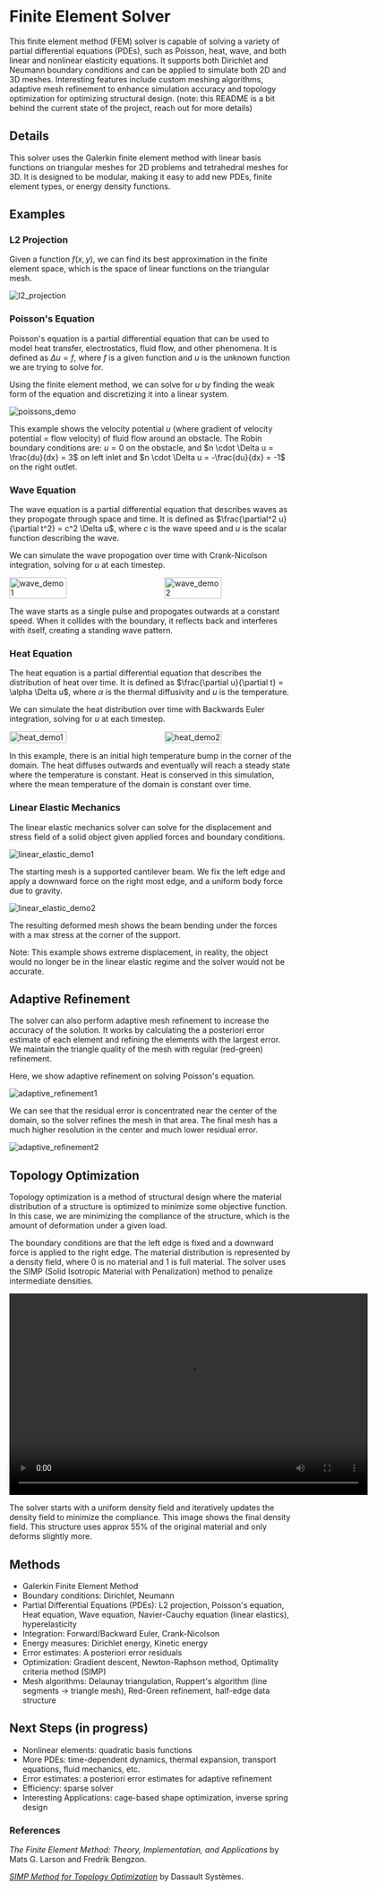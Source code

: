 # Finite Element Solver

This finite element method (FEM) solver is capable of solving a variety of partial differential equations (PDEs), such as Poisson, heat, wave, and both linear and nonlinear elasticity equations. It supports both Dirichlet and Neumann boundary conditions and can be applied to simulate both 2D and 3D meshes. Interesting features include custom meshing algorithms, adaptive mesh refinement to enhance simulation accuracy and topology optimization for optimizing structural design. (note: this README is a bit behind the current state of the project, reach out for more details)

## Details
This solver uses the Galerkin finite element method with linear basis functions on triangular meshes for 2D problems and tetrahedral meshes for 3D. It is designed to be modular, making it easy to add new PDEs, finite element types, or energy density functions.

## Examples
### L2 Projection
Given a function $f(x, y)$, we can find its best approximation in the finite element space, which is the space of linear functions on the triangular mesh.

![l2_projection](images/l2_projection_demo.png)

### Poisson's Equation
Poisson's equation is a partial differential equation that can be used to model heat transfer, electrostatics, fluid flow, and other phenomena. It is defined as $\Delta u = f$, where $f$ is a given function and $u$ is the unknown function we are trying to solve for. 

Using the finite element method, we can solve for $u$ by finding the weak form of the equation and discretizing it into a linear system. 

![poissons_demo](images/poissons_demo.png)

This example shows the velocity potential $u$ (where gradient of velocity potential = flow velocity) of fluid flow around an obstacle. The Robin boundary conditions are: $u = 0$ on the obstacle, and $n \cdot \Delta u = \frac{du}{dx} = 3$ on left inlet and $n \cdot \Delta u = -\frac{du}{dx} = -1$ on the right outlet. 

### Wave Equation
The wave equation is a partial differential equation that describes waves as they propogate through space and time. It is defined as $\frac{\partial^2 u}{\partial t^2} = c^2 \Delta u$, where $c$ is the wave speed and $u$ is the scalar function describing the wave.

We can simulate the wave propogation over time with Crank-Nicolson integration, solving for $u$ at each timestep.

<div style="display: flex; justify-content: space-between;">
    <img src="images/wave_demo1.png" alt="wave_demo1" width="45%" />
    <img src="images/wave_demo2.png" alt="wave_demo2" width="45%" />
</div>

The wave starts as a single pulse and propogates outwards at a constant speed. When it collides with the boundary, it reflects back and interferes with itself, creating a standing wave pattern.
<!-- TODO: add bc -->

### Heat Equation
The heat equation is a partial differential equation that describes the distribution of heat over time. It is defined as $\frac{\partial u}{\partial t} = \alpha \Delta u$, where $\alpha$ is the thermal diffusivity and $u$ is the temperature.

We can simulate the heat distribution over time with Backwards Euler integration, solving for $u$ at each timestep.

<div style="display: flex; justify-content: space-between;">
    <img src="images/heat_demo1.png" alt="heat_demo1" width="45%" />
    <img src="images/heat_demo2.png" alt="heat_demo2" width="45%" />
</div>

In this example, there is an initial high temperature bump in the corner of the domain. The heat diffuses outwards and eventually will reach a steady state where the temperature is constant. Heat is conserved in this simulation, where the mean temperature of the domain is constant over time.


### Linear Elastic Mechanics
The linear elastic mechanics solver can solve for the displacement and stress field of a solid object given applied forces and boundary conditions. 

![linear_elastic_demo1](images/elastics_demo1.png)

The starting mesh is a supported cantilever beam. We fix the left edge and apply a downward force on the right most edge, and a uniform body force due to gravity.

![linear_elastic_demo2](images/elastics_demo2.png)

The resulting deformed mesh shows the beam bending under the forces with a max stress at the corner of the support. 

Note: This example shows extreme displacement, in reality, the object would no longer be in the linear elastic regime and the solver would not be accurate.

## Adaptive Refinement

The solver can also perform adaptive mesh refinement to increase the accuracy of the solution. It works by calculating the a posteriori error estimate of each element and refining the elements with the largest error. We maintain the triangle quality of the mesh with regular (red-green) refinement.

Here, we show adaptive refinement on solving Poisson's equation.

![adaptive_refinement1](images/poissons_adaptive_refinement1.png)

We can see that the residual error is concentrated near the center of the domain, so the solver refines the mesh in that area. The final mesh has a much higher resolution in the center and much lower residual error.

![adaptive_refinement2](images/poissons_adaptive_refinement2.png)

## Topology Optimization

Topology optimization is a method of structural design where the material distribution of a structure is optimized to minimize some objective function. In this case, we are minimizing the compliance of the structure, which is the amount of deformation under a given load.

The boundary conditions are that the left edge is fixed and a downward force is applied to the right edge. The material distribution is represented by a density field, where 0 is no material and 1 is full material. The solver uses the SIMP (Solid Isotropic Material with Penalization) method to penalize intermediate densities.

<p align="center">
<video width="640" height="360" controls>
  <source src="/images/topopt.mp4" type="video/mp4">
  Video of topology optimization on a cantilevered beam
</video>
</p>

The solver starts with a uniform density field and iteratively updates the density field to minimize the compliance. This image shows the final density field. This structure uses approx 55% of the original material and only deforms slightly more.


## Methods
 - Galerkin Finite Element Method
 - Boundary conditions: Dirichlet, Neumann
 - Partial Differential Equations (PDEs): L2 projection, Poisson's equation, Heat equation, Wave equation, Navier-Cauchy equation (linear elastics), hyperelasticity
 - Integration: Forward/Backward Euler, Crank-Nicolson
 - Energy measures: Dirichlet energy, Kinetic energy
 - Error estimates: A posteriori error residuals
 - Optimization: Gradient descent, Newton-Raphson method, Optimality criteria method (SIMP)
 - Mesh algorithms: Delaunay triangulation, Ruppert's algorithm (line segments -> triangle mesh), Red-Green refinement, half-edge data structure


## Next Steps (in progress)
- Nonlinear elements: quadratic basis functions
- More PDEs: time-dependent dynamics, thermal expansion, transport equations, fluid mechanics, etc.
- Error estimates: a posteriori error estimates for adaptive refinement
- Efficiency: sparse solver
- Interesting Applications: cage-based shape optimization, inverse spring design


### References
*The Finite Element Method: Theory, Implementation, and Applications* by Mats G. Larson and Fredrik Bengzon.

[*SIMP Method for Topology Optimization*](https://help.solidworks.com/2019/english/solidworks/cworks/c_simp_method_topology.htm) by Dassault Systèmes.
